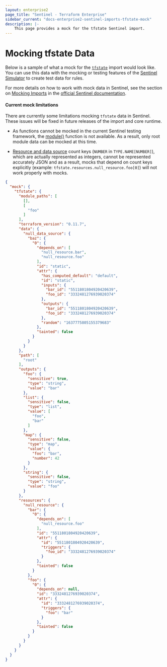 ```yaml
---
layout: enterprise2
page_title: "Sentinel - Terraform Enterprise"
sidebar_current: "docs-enterprise2-sentinel-imports-tfstate-mock"
description: |-
    This page provides a mock for the tfstate Sentinel import.
---
```


# Mocking tfstate Data

Below is a sample of what a mock for the [`tfstate`][ref-tfstate] import would
look like. You can use this data with the mocking or testing features of the
[Sentinel Simulator][ref-sentinel-simulator] to create test data for rules.

[ref-tfstate]: /docs/enterprise/sentinel/import/tfstate.html
[ref-sentinel-simulator]: https://docs.hashicorp.com/sentinel/commands/

For more details on how to work with mock data in Sentinel, see the section on
[Mocking Imports][ref-mocking-imports] in the [official Sentinel
documentation][ref-official-sentinel-documentation].

[ref-mocking-imports]: https://docs.hashicorp.com/sentinel/writing/imports#mocking-imports
[ref-official-sentinel-documentation]: https://docs.hashicorp.com/sentinel/

#### Current mock limitations

There are currently some limitations mocking `tfstate` data in Sentinel. These
issues will be fixed in future releases of the import and core runtime.

* As functions cannot be mocked in the current Sentinel testing framework, the
  [module()][ref-module] function is not available. As a result, only root
  module data can be mocked at this time.

[ref-module]: /docs/enterprise/sentinel/import/tfstate.html#function-module-

* [Resource and data source][resource-and-data-source] count keys (`NUMBER` in
  `TYPE.NAME[NUMBER]`), which are actually represented as integers, cannot be
  represented accurately JSON and as a result, mocks that depend on count keys
  explicitly (example: `tfstate.resources.null_resource.foo[0]`) will not work
  properly with mocks.

[resource-and-data-source]: /docs/enterprise/sentinel/import/tfstate.html#namespace-resources-data-sources

```json
{
  "mock": {
    "tfstate": {
      "module_paths": [
        [],
        [
          "foo"
        ]
      ],
      "terraform_version": "0.11.7",
      "data": {
        "null_data_source": {
          "baz": {
            "0": {
              "depends_on": [
                "null_resource.bar",
                "null_resource.foo"
              ],
              "id": "static",
              "attr": {
                "has_computed_default": "default",
                "id": "static",
                "inputs": {
                  "bar_id": "5511801804920420639",
                  "foo_id": "3332481276939020374"
                },
                "outputs": {
                  "bar_id": "5511801804920420639",
                  "foo_id": "3332481276939020374"
                },
                "random": "1637775805155379683"
              },
              "tainted": false
            }
          }
        }
      },
      "path": [
        "root"
      ],
      "outputs": {
        "foo": {
          "sensitive": true,
          "type": "string",
          "value": "bar"
        },
        "list": {
          "sensitive": false,
          "type": "list",
          "value": [
            "foo",
            "bar"
          ]
        },
        "map": {
          "sensitive": false,
          "type": "map",
          "value": {
            "foo": "bar",
            "number": 42
          }
        },
        "string": {
          "sensitive": false,
          "type": "string",
          "value": "foo"
        }
      },
      "resources": {
        "null_resource": {
          "bar": {
            "0": {
              "depends_on": [
                "null_resource.foo"
              ],
              "id": "5511801804920420639",
              "attr": {
                "id": "5511801804920420639",
                "triggers": {
                  "foo_id": "3332481276939020374"
                }
              },
              "tainted": false
            }
          },
          "foo": {
            "0": {
              "depends_on": null,
              "id": "3332481276939020374",
              "attr": {
                "id": "3332481276939020374",
                "triggers": {
                  "foo": "bar"
                }
              },
              "tainted": false
            }
          }
        }
      }
    }
  }
}
```
